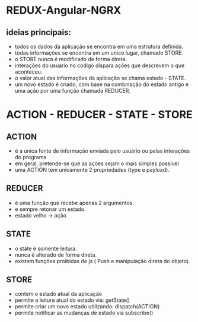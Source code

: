 # REDUX-Angular-NGRX

## ideias principais:
* todos os dados da aplicação se encontra em uma estrutura definida.
* todas informações se encontra em um unico lugar, chamado STORE.
* o STORE nunca é modificado de forma direta.
* interações do usuario no codigo dispara ações que descrevem o que aconteceu.
* o valor atual das informações da aplicação se chama estado - STATE.
* um novo estado é criado, com base na combinação do estado antigo e uma ação por uma função chamada REDUCER.

# ACTION - REDUCER - STATE - STORE
## ACTION
* é a unica fonte de informação enviada pelo usuário ou pelas interações do programa
* em geral, pretende-se que as ações sejam o mais simples possível
* uma ACTION tem unicamente 2 propriedades (type e payload).

## REDUCER
* é uma função que recebe apenas 2 argumentos.
* e sempre retonar um estado.
* estado velho -> ação

## STATE
* o state é somente leitura.
* nunca é alterado de forma direta.
* existem funções proibidas de js ( Push e manipulação direta do objeto).

## STORE
* contem o estado atual da aplicação
* permite a leitura atual do estado via: getState()
* permite criar um novo estado utilizando: dispatch(ACTION)
* permite notificar as mudanças de estado via subscribe()
